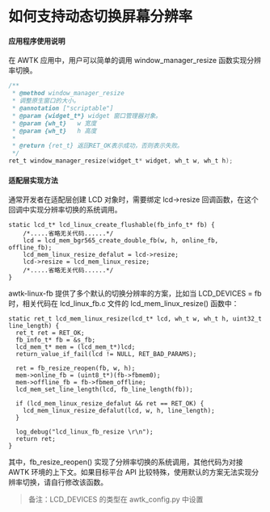 # 如何支持动态切换屏幕分辨率

#### 应用程序使用说明

在 AWTK 应用中，用户可以简单的调用 window_manager_resize 函数实现分辨率切换。

~~~h
/**
 * @method window_manager_resize
 * 调整原生窗口的大小。
 * @annotation ["scriptable"]
 * @param {widget_t*} widget 窗口管理器对象。
 * @param {wh_t}   w 宽度
 * @param {wh_t}   h 高度
 *
 * @return {ret_t} 返回RET_OK表示成功，否则表示失败。
 */
ret_t window_manager_resize(widget_t* widget, wh_t w, wh_t h);
~~~

#### 适配层实现方法

通常开发者在适配层创建 LCD 对象时，需要绑定 lcd->resize 回调函数，在这个回调中实现分辨率切换的系统调用。

```
static lcd_t* lcd_linux_create_flushable(fb_info_t* fb) {
    /*.....省略无关代码......*/
    lcd = lcd_mem_bgr565_create_double_fb(w, h, online_fb, offline_fb);
    lcd_mem_linux_resize_defalut = lcd->resize;
    lcd->resize = lcd_mem_linux_resize;
    /*.....省略无关代码......*/
}
```

awtk-linux-fb 提供了多个默认的切换分辨率的方案，比如当 LCD_DEVICES = fb 时，相关代码在 lcd_linux_fb.c 文件的 lcd_mem_linux_resize() 函数中：

```
static ret_t lcd_mem_linux_resize(lcd_t* lcd, wh_t w, wh_t h, uint32_t line_length) {
  ret_t ret = RET_OK;
  fb_info_t* fb = &s_fb;
  lcd_mem_t* mem = (lcd_mem_t*)lcd;
  return_value_if_fail(lcd != NULL, RET_BAD_PARAMS);

  ret = fb_resize_reopen(fb, w, h);
  mem->online_fb = (uint8_t*)(fb->fbmem0);
  mem->offline_fb = fb->fbmem_offline;
  lcd_mem_set_line_length(lcd, fb_line_length(fb));

  if (lcd_mem_linux_resize_defalut && ret == RET_OK) {
    lcd_mem_linux_resize_defalut(lcd, w, h, line_length);
  }

  log_debug("lcd_linux_fb_resize \r\n");
  return ret;
}
```

其中，fb_resize_reopen() 实现了分辨率切换的系统调用，其他代码为对接 AWTK 环境的上下文。如果目标平台 API 比较特殊，使用默认的方案无法实现分辨率切换，请自行修改该函数。

> 备注：LCD_DEVICES 的类型在 awtk_config.py 中设置

